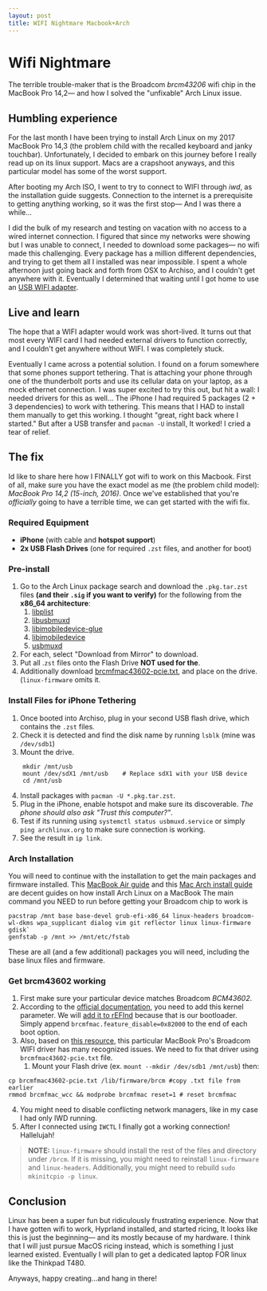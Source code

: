 ```yaml
---
layout: post
title: WIFI Nightmare Macbook+Arch
---
```

# Wifi Nightmare
The terrible trouble-maker that is the Broadcom *brcm43206* wifi chip in the MacBook Pro 14,2— and how I solved the "unfixable" Arch Linux issue.
## Humbling experience
For the last month I have been trying to install Arch Linux on my 2017 MacBook Pro 14,3 (the problem child with the recalled keyboard and janky touchbar). Unfortunately, I decided to embark on this journey before I really read up on its linux support. Macs are a crapshoot anyways, and this particular model has some of the worst support. 

After booting my Arch ISO, I went to try to connect to WIFI through *iwd*, as the installation guide suggests. Connection to the internet is a prerequisite to getting anything working, so it was the first stop— And I was there a while...

I did the bulk of my research and testing on vacation with no access to a wired internet connection. I figured that since my networks were showing but I was unable to connect, I needed to download some packages— no wifi made this challenging. Every package has a million different dependencies, and trying to get them all I installed was near impossible. I spent a whole afternoon just going back and forth from OSX to Archiso, and I couldn't get anywhere with it. Eventually I determined that waiting until I got home to use an [USB WIFI adapter](https://www.bhphotovideo.com/c/product/1719875-REG/tp_link_archer_tx20u_plus_ax1800.html?ap=y&smp=y).

## Live and learn
The hope that a WIFI adapter would work was short-lived. It turns out that most every WIFI card I had needed external drivers to function correctly, and I couldn't get anywhere without WIFI. I was completely stuck.

Eventually I came across a potential solution. I found on a forum somewhere that some phones support tethering. That is attaching your phone through one of the thunderbolt ports and use its cellular data on your laptop, as a mock ethernet connection. I was super excited to try this out, but hit a wall: I needed drivers for this as well... The iPhone I had required 5 packages (2 + 3 dependencies) to work with tethering. This means that I HAD to install them manually to get this working. I thought "great, right back where I started." But after a USB transfer and `pacman -U` install, It worked! I cried a tear of relief.

## The fix
Id like to share here how I FINALLY got wifi to work on this Macbook. First of all, make sure you have the exact model as me (the problem child model): *MacBook Pro 14,2 (15-inch, 2016)*. Once we've established that you're *officially* going to have a terrible time, we can get started with the wifi fix.
### Required Equipment
- **iPhone** (with cable and **hotspot support**)
- **2x USB Flash Drives** (one for required `.zst` files, and another for boot)
### Pre-install
1. Go to the Arch Linux package search and download the `.pkg.tar.zst` files **(and their `.sig` if you want to verify)** for the following from the **x86_64 architecture**:
	1. [libplist](https://archlinux.org/packages/extra/x86_64/libplist/)
	2. [libusbmuxd](https://archlinux.org/packages/extra/x86_64/libusbmuxd/)
	3. [libimobiledevice-glue](https://archlinux.org/packages/extra/x86_64/libimobiledevice-glue/)
	4. [libimobiledevice](https://archlinux.org/packages/extra/x86_64/libimobiledevice/)
	5. [usbmuxd](https://archlinux.org/packages/extra/x86_64/usbmuxd/)
2. For each, select "Download from Mirror" to download.
3. Put all .`zst` files onto the Flash Drive **NOT used for the**.
4. Additionally download [brcmfmac43602-pcie.txt](https://gist.github.com/MikeRatcliffe/9614c16a8ea09731a9d5e91685bd8c80), and place on the drive. (`linux-firmware` omits it.
### Install Files for iPhone Tethering 
1. Once booted into Archiso, plug in your second USB flash drive, which contains the `.zst` files.
2. Check it is detected and find the disk name by running `lsblk` (mine was `/dev/sdb1`)
3. Mount the drive.
```shell
	mkdir /mnt/usb
	mount /dev/sdX1 /mnt/usb    # Replace sdX1 with your USB device
	cd /mnt/usb
```
4. Install packages with `pacman -U *.pkg.tar.zst`.
5. Plug in the iPhone, enable hotspot and make sure its discoverable. *The phone should also ask "Trust this computer?"*.
6. Test if its running using `systemctl status usbmuxd.service` or simply `ping archlinux.org` to make sure connection is working.
7. See the result in `ip link`.
### Arch Installation
You will need to continue with the installation to get the main packages and firmware installed. This [MacBook Air guide](https://github.com/badgumby/arch-macbook-air) and this [Mac Arch install guide](https://github.com/kyoz/mac-arch) are decent guides on how install Arch Linux on a MacBook
The main command you NEED to run before getting your Broadcom chip to work is 
```shell
pacstrap /mnt base base-devel grub-efi-x86_64 linux-headers broadcom-wl-dkms wpa_supplicant dialog vim git reflector linux linux-firmware gdisk`
genfstab -p /mnt >> /mnt/etc/fstab
```
These are all (and a few additional) packages you will need, including the base linux files and firmware.
### Get brcm43602 working
1. First make sure your particular device matches Broadcom *BCM43602*.
2. According to the [official documentation](https://wiki.archlinux.org/title/Laptop/Apple#:~:text=Needs,kernel%20by%20default.), you need to add this kernel parameter. We will [add it to rEFInd](https://wiki.archlinux.org/title/Kernel_parameters#:~:text=cmdline-,rEFInd,-Press) because that is our bootloader. Simply append `brcmfmac.feature_disable=0x82000` to the end of each boot option.
3. Also, based on [this resource](https://dev.to/cmiranda/linux-on-macbook-pro-2016-1onb), this particular MacBook Pro's Broadcom WIFI driver has many recognized issues. We need to fix that driver using `brcmfmac43602-pcie.txt` file.  
	1. Mount your Flash drive (ex. `mount --mkdir /dev/sdb1 /mnt/usb`) then:
```shell
cp brcmfmac43602-pcie.txt /lib/firmware/brcm #copy .txt file from earlier 
rmmod brcmfmac_wcc && modprobe brcmfmac reset=1 # reset brcmfmac
```
4. You might need to disable conflicting network managers, like in my case I had only IWD running.
5. After I connected using `IWCTL` I finally got a working connection! Hallelujah!
>  **NOTE:** `linux-firmware` should install the rest of the files and directory under `/brcm`. If it is missing, you might need to reinstall `linux-firmware` and `linux-headers`. Additionally, you might need to rebuild `sudo mkinitcpio -p linux`.

## Conclusion
Linux has been a super fun but ridiculously frustrating experience. Now that I have gotten wifi to work, Hyprland installed, and started ricing, It looks like this is just the beginning— and its mostly because of my hardware. I think that I will just pursue MacOS ricing instead, which is something I just learned existed. Eventually I will plan to get a dedicated laptop FOR linux like the Thinkpad T480. 

Anyways, happy creating...and hang in there!
